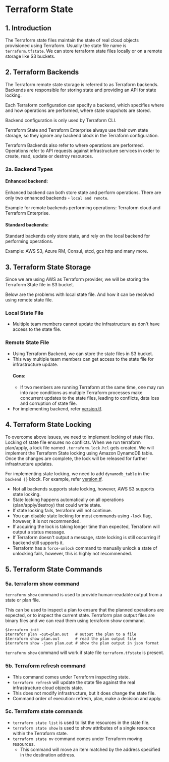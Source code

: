 # Terraform State

## 1. Introduction

The Terraform state files maintain the state of real cloud objects provisioned using Terraform. Usually the state file name 
is ```terraform.tfstate```.
We can store terraform state files locally or on a remote storage like S3 buckets.

## 2. Terraform Backends
The Terraform remote state storage is referred to as Terraform backends.
Backends are responsible for storing state and providing an API for state locking.

Each Terraform configuration can specify a backend, which specifies where and how operations are performed, where state snapshots
are stored.

Backend configuration is only used by Terraform CLI.

Terraform State and Terraform Enterprise always use their own state storage, so they ignore any backend block in the Terraform
configuration.

Terraform Backends also refer to where operations are performed. Operations refer to API requests against infrastructure services
in order to create, read, update or destroy resources.

### 2a. Backend Types

#### Enhanced backend:
Enhanced backend can both store state and perform operations. There are only two enhanced backends - ```local and remote```.

Example for remote backends performing operations: Terraform cloud and Terraform Enterprise.

#### Standard backends:
Standard backends only store state, and rely on the local backend for performing operations.

Example: AWS S3, Azure RM, Consul, etcd, gcs http and many more.

## 3. Terraform State Storage
Since we are using AWS as Terraform provider, we will be storing the Terraform State file in S3 bucket.

Below are the problems with local state file. And how it can be resolved using remote state file.

### Local State File
- Multiple team members cannot update the infrastructure as don't have access to the state file.

### Remote State File
- Using Terraform Backend, we can store the state files in S3 bucket.
- This way multiple team members can get access to the state file for infrastructure update.
  #### Cons:
  - If two members are running Terraform at the same time, one may run into race conditions as multiple Terraform processes
    make concurrent updates to the state files, leading to conflicts, data loss and corruption of state file.
- For implementing backend, refer [version.tf](09a-Terraform-Remote-State-Storage-And-Locking/version.tf).

## 4. Terraform State Locking
To overcome above issues, we need to implement locking of state files. Locking of state file ensures no conflicts.
When we run terraform plan/apply, a lock file named ```.terraform.lock.hcl``` gets created.
We will implement the Terraform State locking using Amazon DynamoDB table. Once the changes are complete, the lock will 
be released for further infrastructure updates.

For implementing state locking, we need to add ```dynamodb_table``` in the ```backend {}``` block. For example, 
refer [version.tf](09a-Terraform-Remote-State-Storage-And-Locking/version.tf).

- Not all backends supports state locking, however, AWS S3 supports state locking.
- State locking happens automatically on all operations (plan/apply/destroy) that could write state.
- If state locking fails, terraform will not continue.
- You can disable state locking for most commands using ```-lock``` flag, however, it is not recommended.
- If acquiring the lock is taking longer time than expected, Terraform will output a status message.
- If Terraform doesn't output a message, state locking is still occurring if backend still supports it.
- Terraform has a ```force-unlock``` command to manually unlock a state of unlocking fails, however, this is highly not recommended.

## 5. Terraform State Commands

### 5a. terraform show command

```terraform show``` command is used to provide human-readable output from a state or plan file.

This can be used to inspect a plan to ensure that the planned operations are expected, or to inspect the current state.
Terraform plan output files are binary files and we can read them using terraform show command.

```shell
$terraform init
$terrafor plan -out=plan.out   # output the plan to a file
$terraform show plan.out       # read the plan output file
$terraform show -json plan.out # show the plan output in json format
```

```terraform show``` command will work if state file ```terraform.tfstate``` is present.

### 5b. Terraform refresh command

- This command comes under Terraform inspecting state.
- ```terraform refresh``` will update the state file against the real infrastructure cloud objects state.
- This does not modify infrastructure, but it does change the state file.
- Command order of execution: refresh, plan, make a decision and apply.

### 5c. Terraform state commands

- ```terraform state list``` is used to list the resources in the state file.
- ```terraform state show``` is used to show attributes of a single resource within the Terraform state.
- ```terraform state mv``` command comes under Terraform moving resources.
  - This command will move an item matched by the address specified in the destination address.